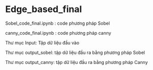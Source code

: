# Edge_based_final

Sobel_code_final.ipynb : code phương pháp Sobel

canny_code_final.ipynb : code phương pháp canny

Thư mục Input: Tập dữ liệu đầu vào

Thư mục output_sobel: tập dữ liệu đầu ra bằng phương pháp Sobel

Thư mục output_canny: tập dữ liệu đầu ra bằng phương pháp Canny
